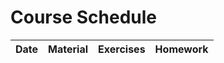 # Course Schedule

|  Date  | Material                                                                                                                                                                                                                                                                                 | Exercises                                                                                                                                                                                                   | Homework                                                                                                                                                                                                                                      |
| :----: | ---------------------------------------------------------------------------------------------------------------------------------------------------------------------------------------------------------------------------------------------------------------------------------------- | ----------------------------------------------------------------------------------------------------------------------------------------------------------------------------------------------------------- | --------------------------------------------------------------------------------------------------------------------------------------------------------------------------------------------------------------------------------------------- |
<!--
| Sep 23 | [Command Line](./lectures/02-command-line)                                                                                                                                                                                                                                               | [Command Line Exercises](./lectures/02-command-line/exercises.md)                                                                                                                                           | [Command Line Homework](./lectures/02-command-line/homework.md)                                                                                                                                                                               |
| Sep 25 | [Local Git](https://github.com/uark-backend-class/course-materials/tree/master/lectures/03-source-control)(git init, branch, add, status, log, commit)                                                                                                                                   | [Local Git Exercises](https://github.com/uark-backend-class/course-materials/blob/master/lectures/03-source-control/exercises-local.md)                                                                     |                                                                                                                                                                                                                                               |
| Sep 28 | [Remote Git](https://github.com/uark-backend-class/course-materials/tree/master/lectures/03-source-control)(git remote, pull, push, clone, fork within GitHub)                                                                                                                           | [Remote Git Exercises](https://github.com/uark-backend-class/course-materials/blob/master/lectures/03-source-control/exercises-remote.md)                                                                   |                                                                                                                                                                                                                                               |
| Sep 30 | Git Review, Git Kahoot, [Basic Javascript: Introduction to JavaScript and unary operators](https://github.com/uark-backend-class/course-materials/tree/master/lectures/04-javascript-basics#lecture-1-intro-to-javascript-and-unary-operators)                                           | [Git Group Exercise](https://classroom.github.com/g/G0-3w-Ay)<br/>[First six JavaScript lessons in FreeCodeCamp](https://learn.freecodecamp.org/javascript-algorithms-and-data-structures/basic-javascript) | [Read Chapter 1 of Eloquent JavaScript](https://eloquentjavascript.net/01_values.html)                                                                                                                                                        |
| Oct 02 | Math operators, boolean logic conditionals                                                                                                                                                                                                                                               | [Math, string, and equality exercises](https://github.com/uark-backend-class/course-materials/blob/master/lectures/04-javascript-basics/lecture02-exercises.md)                                             | [Read Chapter 2 of Eloquent JavaScript](http://eloquentjavascript.net/02_program_structure.html)                                                                                                                                              |
| Oct 07 | Boolean review, loops (while, for)                                                                                                                                                                                                                                                       | FizzBuzz                                                                                                                                                                                                    | [Read Chapter 3 of Eloquent JavaScript: Functions](https://eloquentjavascript.net/03_functions.html)                                                                                                                                          |
| Oct 09 | [Functions](lectures/04-javascript-basics#lecture-4-functions)                                                                                                                                                                                                                           | Various in-class function exercises                                                                                                                                                                         |                                                                                                                                                                                                                                               |
| Oct 12 | Functions continued, [arrow functions](https://wesbos.com/arrow-functions/)                                                                                                                                                                                                              | Various in-class function exercises                                                                                                                                                                         | Write your own pow(base, exponent) function. [Savings Calculator - Due Oct 21](https://classroom.github.com/a/atHBYnUw) <br /><br /> [Read Chapter 4 of Eloquent JavaScript: Arrays and Objects](https://eloquentjavascript.net/04_data.html) |
| Oct 14 | String methods                                                                                                                                                                                                                                                                           | Various in-class function and string exercises                                                                                                                                                              | [Savings Calculator - Due Oct 21](https://classroom.github.com/a/atHBYnUw) <br /><br /> [Read Chapter 4 of Eloquent JavaScript: Arrays and Objects](https://eloquentjavascript.net/04_data.html)                                              |
| Oct 16 | [Arrays](lectures/04-javascript-basics#lecture-3-conditionals-loops-arrays-objects) and [Array Methods](https://slides.com/aaronrobinson-1/javascript-array-methods)                                                                                                                     |                                                                                                                                                                                                             | [Savings Calculator - Due Oct 21](https://classroom.github.com/a/atHBYnUw)                                                                                                                                                                    |
| Oct 21 | [Objects lecture](lectures/04-javascript-basics#lecture-3-conditionals-loops-arrays-objects), [Objects slides](https://slides.com/aaronrobinson-1/javascript-objects), [Objects chapter from 'JS for Impatient Programmers'](http://exploringjs.com/impatient-js/ch_single-objects.html) |                                                                                                                                                                                                             | [freeCodeCamp: Entire Basic JavaScript (Due next Wednesday)](https://learn.freecodecamp.org/javascript-algorithms-and-data-structures/basic-javascript)                                                                                       |
| Oct 23 | [Object Behavior/Object-oriented programming](https://slides.com/aaronrobinson-1/javascript-objects)                                                                                                                                                                                     |                                                                                                                                                                                                             |                                                                                                                                                                                                                                               |
| Oct 26 | String exercises                                                                                                                                                                                                                                                                         |                                                                                                                                                                                                             |                                                                                                                                                                                                                                               |
| Oct 28 | String exercises                                                                                                                                                                                                                                                                         |                                                                                                                                                                                                             | [Username validation](https://classroom.github.com/a/u8vVSLhm)                                                                                                                                                                                |
| Oct 30 | [Lecture 9 Exercises](lectures/04-javascript-basics/lecture09-exercises.md)                                                                                                                                                                                                              |                                                                                                                                                                                                             |                                                                                                                                                                                                                                               |
| Nov 4  | [Higher Order Functions](lectures/10-higher-order-functions)(filter, map)                                                                                                                                                                                                                | [Read Chapter 5 of Eloquent JavaScript: Higher Order Functions](https://eloquentjavascript.net/05_higher_order.html)                                                                                        | [Read Chapter 5 of Eloquent JavaScript: Higher Order Functions](https://eloquentjavascript.net/05_higher_order.html)                                                                                                                          |
| Nov 6  | Higher Order Functions (find, reduce), continued                                                                                                                                                                                                                                         |                                                                                                                                                                                                             |                                                                                                                                                                                                                                               |
| Nov 9  | Higher Order Functions, exercises [Basic JavaScript Evaluation](https://classroom.github.com/a/jQb6hScD)                                                                                                                                                                                 |                                                                                                                                                                                                             | Tax Calculator                                                                                                                                                                                                                                              |
-->
<!--
| May 4  | [Impatient JS: CommonJS Modules](http://exploringjs.com/impatient-js/ch_modules.html#module-systems-created-prior-to-es6)<br />[Basic JavaScript Evaluation](https://classroom.github.com/a/jQb6hScD)                                                                                    |                                                                                                                                                                                                             |                                                                                                                                                                                                                                               |
| May 6  | Modules continued, <br/> [Node.js Assert](https://www.w3schools.com/nodejs/ref_assert.asp)<br />[Mocha](https://mochajs.org/)                                                                                                                                                            |                                                                                                                                                                                                             |                                                                                                                                                                                                                                               |
| May 8  | Testing continued, <br/>Review of Basic JS Evaluation                                                                                                                                                                                                                                    |                                                                                                                                                                                                             | [Temperature conversion module](https://classroom.github.com/a/BNcJkRjq) (Due May 13)                                                                                                                                                         |
| May 13 | [Error Handling Lecture](lectures/11-error-handling)<br /> [Impatient Programmer: Exception Handling](http://exploringjs.com/impatient-js/ch_exception-handling.html)                                                                                                                    | [Error Handling Exercise 1 Only](lectures/11-error-handling/exercises.md)                                                                                                                                   |                                                                                                                                                                                                                                               |
| May 15 | [Intro to Node: Lecture 1 (NPM)](lectures/06-intro-to-node)                                                                                                                                                                                                                              | [Lecture 1 Exercise 1 Only](lectures/06-intro-to-node/lecture01-exercises.md)                                                                                                                               |                                                                                                                                                                                                                                               |
| May 17 | [Review of Intro to Node: Lecture 1 (NPM)](lectures/06-intro-to-node)<br/>[Intro to Node: Lecture 2 (File Handling, Events)](lectures/06-intro-to-node)                                                                                                                                  | [Lecture 2 Exercise 2 Only](lectures/06-intro-to-node/lecture02-exercises.md)                                                                                                                               |                                                                                                                                                                                                                                               | -->
